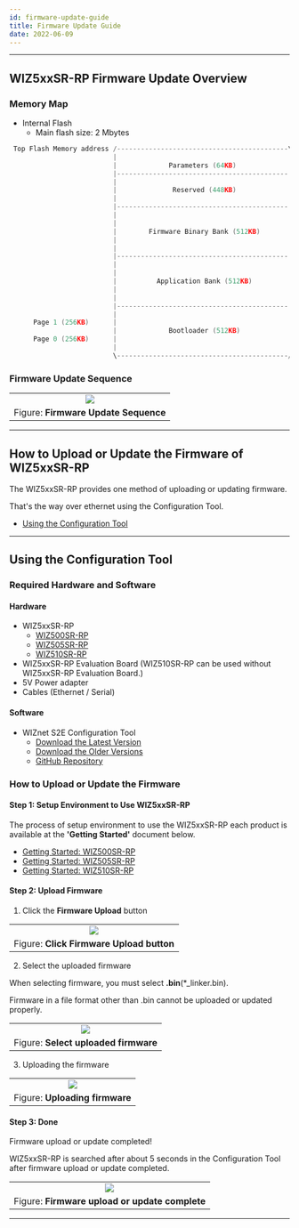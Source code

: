 ```yaml
---
id: firmware-update-guide
title: Firmware Update Guide
date: 2022-06-09
---
```




-----



## WIZ5xxSR-RP Firmware Update Overview



### Memory Map

  - Internal Flash
    - Main flash size: 2 Mbytes

```cpp
 Top Flash Memory address /-------------------------------------------\  0x10200000
                          |                                           |
                          |             Parameters (64KB)             |
                          |-------------------------------------------|  0x101F0000
                          |                                           |
                          |              Reserved (448KB)             |
                          |                                           |
                          |-------------------------------------------|  0x10180000
                          |                                           |
                          |                                           |
                          |        Firmware Binary Bank (512KB)       |
                          |                                           |
                          |                                           |
                          |-------------------------------------------|  0x10100000
                          |                                           |
                          |                                           |
                          |          Application Bank (512KB)         |
                          |                                           |
                          |                                           |
                          |-------------------------------------------|  0x10080000
                          |                                           |
      Page 1 (256KB)      |                                           |
                          |             Bootloader (512KB)            |
      Page 0 (256KB)      |                                           |
                          |                                           |
                          \-------------------------------------------/  0x100000000
```



### Firmware Update Sequence

|                                                                                              |
| :------------------------------------------------------------------------------------------: |
| ![](/img/products/s2e_module/wiz5xxsr-rp/firmware_update_guide/firmware_update_sequence.png) |
| Figure: **Firmware Update Sequence**                                                         |



-----



## How to Upload or Update the Firmware of WIZ5xxSR-RP

The WIZ5xxSR-RP provides one method of uploading or updating firmware.

That's the way over ethernet using the Configuration Tool.

  - [Using the Configuration Tool](#using-the-configuration-tool)



-----



## Using the Configuration Tool



### Required Hardware and Software



#### Hardware

  - WIZ5xxSR-RP
    - [WIZ500SR-RP](./WIZ500SR-RP/overview_en.md)
    - [WIZ505SR-RP](./WIZ505SR-RP/overview_en.md)
    - [WIZ510SR-RP](./WIZ510SR-RP/overview_en.md)
  - WIZ5xxSR-RP Evaluation Board (WIZ510SR-RP can be used without WIZ5xxSR-RP Evaluation Board.)
  - 5V Power adapter
  - Cables (Ethernet / Serial)



#### Software

  - WIZnet S2E Configuration Tool
	- [Download the Latest Version](https://github.com/Wiznet/WIZnet-S2E-Tool-GUI/releases/tag/V1.4.2)
    - [Download the Older Versions](https://github.com/Wiznet/WIZnet-S2E-Tool-GUI/releases)
    - [GitHub Repository](https://github.com/Wiznet/WIZnet-S2E-Tool-GUI)



### How to Upload or Update the Firmware



#### Step 1: Setup Environment to Use WIZ5xxSR-RP

The process of setup environment to use the WIZ5xxSR-RP each product is available at the **'Getting Started'** document below.

  - [Getting Started: WIZ500SR-RP](./WIZ500SR-RP/getting-started_en.md)
  - [Getting Started: WIZ505SR-RP](./WIZ505SR-RP/getting-started_en.md)
  - [Getting Started: WIZ510SR-RP](./WIZ510SR-RP/getting-started_en.md)



#### Step 2: Upload Firmware

1. Click the **Firmware Upload** button

|                                                                                                  |
| :----------------------------------------------------------------------------------------------: |
| ![](/img/products/s2e_module/wiz5xxsr-rp/firmware_update_guide/click_firmware_upload_button.png) |
| Figure: **Click Firmware Upload button**                                                         |

2. Select the uploaded firmware

When selecting firmware, you must select **.bin**(*_linker.bin).

Firmware in a file format other than .bin cannot be uploaded or updated properly.

|                                                                                              |
| :------------------------------------------------------------------------------------------: |
| ![](/img/products/s2e_module/wiz5xxsr-rp/firmware_update_guide/select_uploaded_firmware.png) |
| Figure: **Select uploaded firmware**                                                         |

3. Uploading the firmware

|                                                                                        |
| :------------------------------------------------------------------------------------: |
| ![](/img/products/s2e_module/wiz5xxsr-rp/firmware_update_guide/uploading_firmware.png) |
| Figure: **Uploading firmware**                                                         |



#### Step 3: Done

Firmware upload or update completed!

WIZ5xxSR-RP is searched after about 5 seconds in the Configuration Tool after firmware upload or update completed.

|                                                                                                        |
| :----------------------------------------------------------------------------------------------------: |
| ![](/img/products/s2e_module/wiz5xxsr-rp/firmware_update_guide/firmware_upload_or_update_complete.png) |
| Figure: **Firmware upload or update complete**                                                         |



-----
